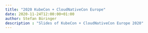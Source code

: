```yaml
---
title: "2020 KubeCon + CloudNativeCon Europe"
date: 2020-11-24T12:00:00+01:00
author: Stefan Büringer
description : "Slides of KubeCon + CloudNativeCon Europe 2020"
---
```

